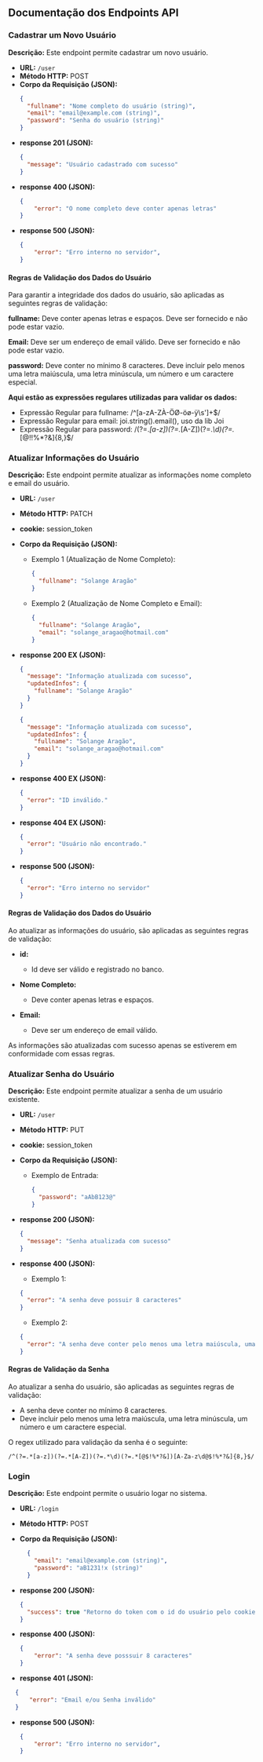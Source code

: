 ## Documentação dos Endpoints API

### Cadastrar um Novo Usuário

**Descrição:** Este endpoint permite cadastrar um novo usuário.

- **URL:** `/user`
- **Método HTTP:** POST
- **Corpo da Requisição (JSON):**
  ```json
  {
    "fullname": "Nome completo do usuário (string)",
    "email": "email@example.com (string)",
    "password": "Senha do usuário (string)"
  }

- **response 201 (JSON):**
  ```json
  {
    "message": "Usuário cadastrado com sucesso"
  }

- **response 400 (JSON):**
  ```json
  {
	  "error": "O nome completo deve conter apenas letras"
  }

- **response 500 (JSON):**
  ```json
  {
	  "error": "Erro interno no servidor",
  }

#### Regras de Validação dos Dados do Usuário

Para garantir a integridade dos dados do usuário, são aplicadas as seguintes regras de validação:

**fullname:**
Deve conter apenas letras e espaços.
Deve ser fornecido e não pode estar vazio.

**Email:**
Deve ser um endereço de email válido.
Deve ser fornecido e não pode estar vazio.

**password:**
Deve conter no mínimo 8 caracteres.
Deve incluir pelo menos uma letra maiúscula, uma letra minúscula, um número e um caractere especial.

**Aqui estão as expressões regulares utilizadas para validar os dados:**

- Expressão Regular para fullname: /^[a-zA-ZÀ-ÖØ-öø-ÿ\s']+$/
- Expressão Regular para email: joi.string().email(), uso da lib Joi
- Expressão Regular para password: /(?=.*[a-z])(?=.*[A-Z])(?=.*\d)(?=.*[@$!%*?&])[A-Za-z\d@$!%*?&]{8,}$/


### Atualizar Informações do Usuário

**Descrição:** Este endpoint permite atualizar as informações nome completo e email do usuário.

- **URL:** `/user`
- **Método HTTP:** PATCH
- **cookie:** session_token
- **Corpo da Requisição (JSON):**  

  
  - Exemplo 1 (Atualização de Nome Completo):
    ```json
    {
      "fullname": "Solange Aragão"
    }
    ```

  - Exemplo 2 (Atualização de Nome Completo e Email):
    ```json
    {
      "fullname": "Solange Aragão",
      "email": "solange_aragao@hotmail.com"
    }
    ```

- **response 200 EX (JSON):**
    ```json
    {
      "message": "Informação atualizada com sucesso",
      "updatedInfos": {
        "fullname": "Solange Aragão"
      }
    }
    ```

    ```json
    {
      "message": "Informação atualizada com sucesso",
      "updatedInfos": {
        "fullname": "Solange Aragão",
        "email": "solange_aragao@hotmail.com"
      }
    }
    ```

- **response 400 EX (JSON):**
    ```json
    {
      "error": "ID inválido."
    }
    ```

- **response 404 EX (JSON):**
    ```json
    {
      "error": "Usuário não encontrado."
    }
    ```

- **response 500 (JSON):**
    ```json
    {
      "error": "Erro interno no servidor"
    }
    ```

#### Regras de Validação dos Dados do Usuário

Ao atualizar as informações do usuário, são aplicadas as seguintes regras de validação:
- **id:** 
  - Id deve ser válido e registrado no banco.

- **Nome Completo:**
  - Deve conter apenas letras e espaços.

- **Email:**
  - Deve ser um endereço de email válido.

As informações são atualizadas com sucesso apenas se estiverem em conformidade com essas regras.

### Atualizar Senha do Usuário

**Descrição:** Este endpoint permite atualizar a senha de um usuário existente.

- **URL:** `/user`
- **Método HTTP:** PUT
- **cookie:** session_token
- **Corpo da Requisição (JSON):**  

  - Exemplo de Entrada:
    ```json
    {
      "password": "aAbB123@"
    }
    ```

- **response 200 (JSON):**
    ```json
    {
      "message": "Senha atualizada com sucesso"
    }
    ```

- **response 400 (JSON):**
    - Exemplo 1:
    ```json
    {
      "error": "A senha deve possuir 8 caracteres"
    }
    ```
    - Exemplo 2:
    ```json
    {
      "error": "A senha deve conter pelo menos uma letra maiúscula, uma letra minúscula, um número e um caractere especial"
    }
    ```

#### Regras de Validação da Senha

Ao atualizar a senha do usuário, são aplicadas as seguintes regras de validação:

- A senha deve conter no mínimo 8 caracteres.
- Deve incluir pelo menos uma letra maiúscula, uma letra minúscula, um número e um caractere especial.

O regex utilizado para validação da senha é o seguinte:

```regex
/^(?=.*[a-z])(?=.*[A-Z])(?=.*\d)(?=.*[@$!%*?&])[A-Za-z\d@$!%*?&]{8,}$/
```

### Login

**Descrição:** Este endpoint permite o usuário logar no sistema.

- **URL:** `/login`
- **Método HTTP:** POST
- **Corpo da Requisição (JSON):** 

  ```json
    {
      "email": "email@example.com (string)",
      "password": "aB1231!x (string)"
    }
  ```

- **response 200 (JSON):**
  ```json
  {
    "success": true "Retorno do token com o id do usuário pelo cookie session_token, options cookie:  Max-Age=28800;  HttpOnly; SameSite=Strict"
  }
  ```

- **response 400 (JSON):**
  ```json
  {
	  "error": "A senha deve posssuir 8 caracteres"
  }
  ```

- **response 401 (JSON):**
```json
  {
	  "error": "Email e/ou Senha inválido"
  }
```

- **response 500 (JSON):**
  ```json
  {
	  "error": "Erro interno no servidor",
  }
  ```